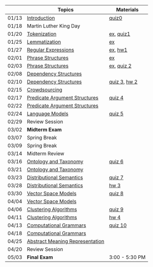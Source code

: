 || Topics | Materials |
|:---:|---|---|
|01/13| [Introduction](http://www.mathcs.emory.edu/~choi/courses/cs329/slides/introduction.pdf) | [quiz0](Getting-Started) |
|01/18| Martin Luther King Day |  |
|01/20| [Tokenization](http://www.mathcs.emory.edu/~choi/courses/cs329/slides/tokenization.pdf) | [ex](../tree/master/src/tokenization), [quiz1](Quizzes#quiz-1) |
|01/25| [Lemmatization](http://www.mathcs.emory.edu/~choi/courses/cs329/slides/lemmatization.pdf) | [ex](../tree/master/src/lemmatization) |
|01/27| [Regular Expressions](http://www.mathcs.emory.edu/~choi/courses/cs329/slides/regular_expressions.pdf) | [ex](../tree/master/src/regular_expressions), [hw1](Homework-1) |
|02/01| [Phrase Structures](http://www.mathcs.emory.edu/~choi/courses/cs329/slides/phrase_structures.pdf) | [ex](../tree/master/src/phrase_structures) |
|02/03| [Phrase Structures](http://www.mathcs.emory.edu/~choi/courses/cs329/slides/phrase_structures.pdf) | [ex](../tree/master/src/phrase_structures), [quiz 2](Quizzes#quiz-2) |
|02/08| [Dependency Structures]() |  |
|02/10| [Dependency Structures]() | [quiz 3](Quizzes#quiz-3), [hw 2](Homework-2) |
|02/15| [Crowdsourcing]() |  |
|02/17| [Predicate Argument Structures]() | [quiz 4](Quizzes#quiz-4) |
|02/22| [Predicate Argument Structures]() |  |
|02/24| [Language Models]() | [quiz 5](Quizzes#quiz-5) |
|02/29| Review Session |  |
|03/02| **Midterm Exam** |  |
|03/07| Spring Break |  |
|03/09| Spring Break |  |
|03/14| Midterm Review |  |
|03/16| [Ontology and Taxonomy]() | [quiz 6](Quizzes#quiz-6) |
|03/21| [Ontology and Taxonomy]() |  |
|03/23| [Distributional Semantics]() | [quiz 7](Quizzes#quiz-7) |
|03/28| [Distributional Semantics]() | [hw 3](Homework-3) |
|03/30| [Vector Space Models]() | [quiz 8](Quizzes#quiz-8) |
|04/04| [Vector Space Models]() |  |
|04/06| [Clustering Algorithms]() | [quiz 9](Quizzes#quiz-9) |
|04/11| [Clustering Algorithms]() | [hw 4](Homework-4) |
|04/13| [Computational Grammars]() | [quiz 10](Quizzes#quiz-10) |
|04/18| [Computational Grammars]() |  |
|04/25| [Abstract Meaning Representation]() |  |
|04/20| Review Session |  |
|05/03| **Final Exam** | 3:00 - 5:30 PM |